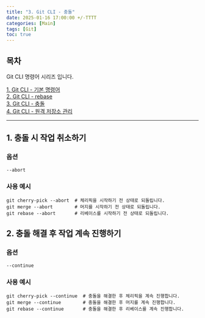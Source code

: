 ```yaml
---
title: "3. Git CLI - 충돌"
date: 2025-01-16 17:00:00 +/-TTTT
categories: [Main]
tags: [Git]
toc: true
---
```


## 목차

Git CLI 명령어 시리즈 입니다.

[1. Git CLI - 기본 명령어](../git-cli-base)  
[2. Git CLI - rebase](../git-cli-rebase)  
[3. Git CLI - 충돌](../git-cli-conflict)  
[4. Git CLI - 원격 저장소 관리](../git-cli-remote-repository)  

---

## 1. 충돌 시 작업 취소하기

### 옵션
```shell
--abort
```

### 사용 예시

```shell
git cherry-pick --abort  # 체리픽을 시작하기 전 상태로 되돌립니다. 
git merge --abort        # 머지를 시작하기 전 상태로 되돌립니다. 
git rebase --abort       # 리베이스를 시작하기 전 상태로 되돌립니다.
```

## 2. 충돌 해결 후 작업 계속 진행하기

### 옵션

```shell
--continue
```

### 사용 예시

```shell
git cherry-pick --continue  # 충돌을 해결한 후 체리픽을 계속 진행합니다. 
git merge --continue        # 충돌을 해결한 후 머지를 계속 진행합니다. 
git rebase --continue       # 충돌을 해결한 후 리베이스를 계속 진행합니다.
```
